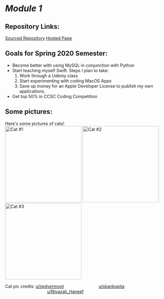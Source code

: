 # *Module 1*

## Repository Links:

[Sourced Repository](https://twitter.com/JamesRMullaney)
[Hosted Page](https://www.instagram.com/jamesrmullaney/)

## Goals for Spring 2020 Semester:
* Become better with using MySQL in conjunction with Python
* Start teaching myself Swift. Steps I plan to take:
  1. Work through a Udemy class
  2. Start experimenting with coding MacOS Apps
  3. Save up money for an Apple Developer License to publish my own applications.
* Get top 50% in CCSC Coding Competition

## Some pictures:
Here's some pictures of cats!  
<img src="https://i.redd.it/2lz0jqci3jc41.jpg" alt="Cat #1" width="250" height="250">
<img src="https://i.redd.it/wr13ilnv2kc41.jpg" alt="Cat #2" width="250" height="250">
<img src="https://i.redd.it/0r5h65qrelc41.jpg" alt="Cat #3" width="250" height="250">

Cat pic credts: [u/twdvermont](https://www.reddit.com/user/twdvermont/)
                            [u/skankopita](https://www.reddit.com/user/skankopita/)
                                   [u/Niyazali_Haneef](https://www.reddit.com/user/Niyazali_Haneef/)

